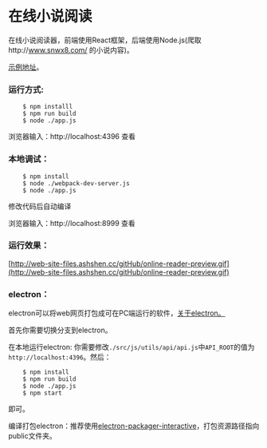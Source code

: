 # 在线小说阅读
在线小说阅读器，前端使用React框架，后端使用Node.js(爬取http://www.snwx8.com/ 的小说内容)。    

[示例地址](http://ashshen.cc:4396/#/article)。
    
### 运行方式:
    
````
    $ npm installl
    $ npm run build
    $ node ./app.js
````
浏览器输入：http://localhost:4396 查看
    
### 本地调试：
    
````
    $ npm install
    $ node ./webpack-dev-server.js
    $ node ./app.js
````
修改代码后自动编译
    
浏览器输入：http://localhost:8999 查看
    
### 运行效果：
    
[http://web-site-files.ashshen.cc/gitHub/online-reader-preview.gif](http://web-site-files.ashshen.cc/gitHub/online-reader-preview.gif)
    
### electron：
    
electron可以将web网页打包成可在PC端运行的软件，[关于electron。](https://electron.atom.io/)
    
首先你需要切换分支到electron。
    
在本地运行electron: 你需要修改`./src/js/utils/api/api.js`中`API_ROOT`的值为`http://localhost:4396`。然后：
````
    $ npm install
    $ npm run build
    $ node ./app.js
    $ npm start
````
即可。
    
编译打包electron：推荐使用[electron-packager-interactive](https://github.com/Urucas/electron-packager-interactive)，打包资源路径指向public文件夹。
